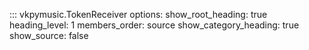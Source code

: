 ::: vkpymusic.TokenReceiver
    options:
        show_root_heading: true
        heading_level: 1
        members_order: source
        show_category_heading: true
        show_source: false
